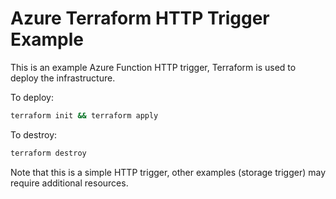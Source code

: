 # Azure Terraform HTTP Trigger Example

This is an example Azure Function HTTP trigger, Terraform is used to deploy the infrastructure.

To deploy:

```bash
terraform init && terraform apply
```

To destroy:

```bash
terraform destroy
```

Note that this is a simple HTTP trigger, other examples (storage trigger) may require additional resources.
